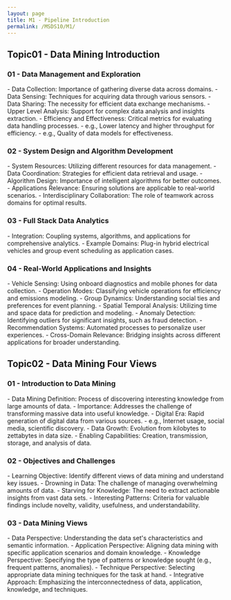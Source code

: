 ```yaml
---
layout: page
title: M1 - Pipeline Introduction
permalink: /MSDS10/M1/
---
```

<span class="btn spec1">
<h2>Topic01 - Data Mining Introduction</h2>

<h3>01 - Data Management and Exploration</h3>  
- Data Collection: Importance of gathering diverse data across domains.  
- Data Sensing: Techniques for acquiring data through various sensors.  
- Data Sharing: The necessity for efficient data exchange mechanisms.  
- Upper Level Analysis: Support for complex data analysis and insights extraction.  
- Efficiency and Effectiveness: Critical metrics for evaluating data handling processes.  
  - e.g., Lower latency and higher throughput for efficiency.  
  - e.g., Quality of data models for effectiveness.

<h3>02 - System Design and Algorithm Development</h3>  
- System Resources: Utilizing different resources for data management.  
- Data Coordination: Strategies for efficient data retrieval and usage.  
- Algorithm Design: Importance of intelligent algorithms for better outcomes.  
- Applications Relevance: Ensuring solutions are applicable to real-world scenarios.  
- Interdisciplinary Collaboration: The role of teamwork across domains for optimal results.

<h3>03 - Full Stack Data Analytics</h3>  
- Integration: Coupling systems, algorithms, and applications for comprehensive analytics.  
- Example Domains: Plug-in hybrid electrical vehicles and group event scheduling as application cases.

<h3>04 - Real-World Applications and Insights</h3>
- Vehicle Sensing: Using onboard diagnostics and mobile phones for data collection.  
- Operation Modes: Classifying vehicle operations for efficiency and emissions modeling.  
- Group Dynamics: Understanding social ties and preferences for event planning.  
- Spatial Temporal Analysis: Utilizing time and space data for prediction and modeling.  
- Anomaly Detection: Identifying outliers for significant insights, such as fraud detection.  
- Recommendation Systems: Automated processes to personalize user experiences.  
- Cross-Domain Relevance: Bridging insights across different applications for broader understanding.
</span>

<h2>Topic02 - Data Mining Four Views</h2>

<h3>01 - Introduction to Data Mining</h3>  
- Data Mining Definition: Process of discovering interesting knowledge from large amounts of data.  
- Importance: Addresses the challenge of transforming massive data into useful knowledge.  
- Digital Era: Rapid generation of digital data from various sources.  
  - e.g., Internet usage, social media, scientific discovery.  
- Data Growth: Evolution from kilobytes to zettabytes in data size.  
- Enabling Capabilities: Creation, transmission, storage, and analysis of data.

<h3>02 - Objectives and Challenges</h3>  
- Learning Objective: Identify different views of data mining and understand key issues.  
- Drowning in Data: The challenge of managing overwhelming amounts of data.  
- Starving for Knowledge: The need to extract actionable insights from vast data sets.  
- Interesting Patterns: Criteria for valuable findings include novelty, validity, usefulness, and understandability.  

<h3>03 - Data Mining Views</h3>  
- Data Perspective: Understanding the data set's characteristics and semantic information.  
- Application Perspective: Aligning data mining with specific application scenarios and domain knowledge.  
- Knowledge Perspective: Specifying the type of patterns or knowledge sought (e.g., frequent patterns, anomalies).  
- Technique Perspective: Selecting appropriate data mining techniques for the task at hand.  
- Integrative Approach: Emphasizing the interconnectedness of data, application, knowledge, and techniques.

